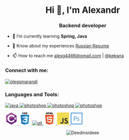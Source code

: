 <h1 align="center">Hi 👋, I'm Alexandr</h1>
<h3 align="center">Backend developer</h3>


- 🌱 I’m currently learning **Spring, Java**

- 📄 Know about my experiences [Russian Resume](https://drive.google.com/file/d/1YBuXUaezW-98u3ebejU4IWJ_ZAz66G4m/view?usp=sharing)

- 📫 How to reach me alexg4466@gmail.com | [@kekwra](https://t.me/kekwra)

<h3 align="left">Connect with me:</h3>
<p align="left">
<a href="https://www.leetcode.com/Deedinsideee" target="blank"><img align="center" src="https://raw.githubusercontent.com/rahuldkjain/github-profile-readme-generator/master/src/images/icons/Social/leet-code.svg" alt="olegsmarandi" height="30" width="40" /></a>
</p>

<h3 align="left">Languages and Tools:</h3>

<a href="https://www.java.com/ru/" target="_blank" rel="noreferrer"> 
<img src="https://cdn.jsdelivr.net/gh/devicons/devicon/icons/java/java-original.svg" alt="java" width="40" height="40"/> </a>

<a href="https://spring.io/" target="_blank" rel="noreferrer"> 
<img src="https://cdn.jsdelivr.net/gh/devicons/devicon/icons/spring/spring-original.svg" alt="photoshop" width="40" height="40"/> </a> 


<a href="https://www.postgresql.org" target="_blank" rel="noreferrer"> 
<img src="https://cdn.jsdelivr.net/gh/devicons/devicon/icons/postgresql/postgresql-original.svg" alt="photoshop" width="40" height="40"/> </a> 

<a href="https://www.docker.com" target="_blank" rel="noreferrer"> 
<img src="https://cdn.jsdelivr.net/gh/devicons/devicon/icons/docker/docker-original-wordmark.svg" alt="photoshop" width="40" height="40"/> </a> 


<a href="https://www.w3schools.com/cs/" target="_blank" rel="noreferrer"> <img src="https://raw.githubusercontent.com/devicons/devicon/master/icons/csharp/csharp-original.svg" alt="csharp" width="40" height="40"/> 
</a> <a href="https://www.w3schools.com/css/" target="_blank" rel="noreferrer"> <img src="https://raw.githubusercontent.com/devicons/devicon/master/icons/css3/css3-original-wordmark.svg" alt="css3" width="40" height="40"/></a> 
<a href="https://git-scm.com/" target="_blank" rel="noreferrer"> <img src="https://www.vectorlogo.zone/logos/git-scm/git-scm-icon.svg" alt="git" width="40" height="40"/> </a> 
<a href="https://www.w3.org/html/" target="_blank" rel="noreferrer"> <img src="https://raw.githubusercontent.com/devicons/devicon/master/icons/html5/html5-original-wordmark.svg" alt="html5" width="40" height="40"/> 
<a href="https://developer.mozilla.org/en-US/docs/Web/JavaScript" target="_blank" rel="noreferrer"> <img src="https://raw.githubusercontent.com/devicons/devicon/master/icons/javascript/javascript-original.svg" alt="javascript" width="40" height="40"/> </a>
 </a> <a href="https://www.photoshop.com/en" target="_blank" rel="noreferrer"> 
<img src="https://raw.githubusercontent.com/devicons/devicon/master/icons/photoshop/photoshop-line.svg" alt="photoshop" width="40" height="40"/> </a> 



<div align="center"><img src="https://github-readme-stats.vercel.app/api?username=deedinsideee&show_icons=true&locale=en" alt="Deedinsideee" /></div>
